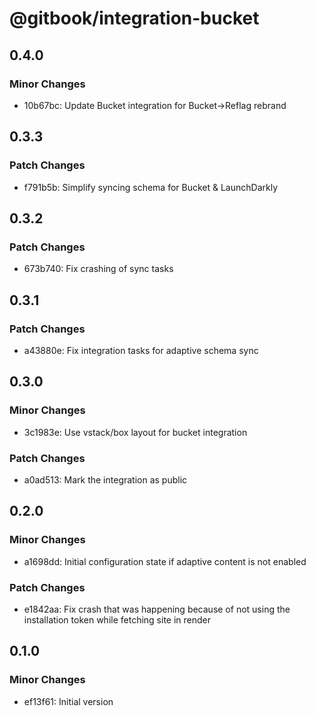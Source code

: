 # @gitbook/integration-bucket

## 0.4.0

### Minor Changes

- 10b67bc: Update Bucket integration for Bucket->Reflag rebrand

## 0.3.3

### Patch Changes

- f791b5b: Simplify syncing schema for Bucket & LaunchDarkly

## 0.3.2

### Patch Changes

- 673b740: Fix crashing of sync tasks

## 0.3.1

### Patch Changes

- a43880e: Fix integration tasks for adaptive schema sync

## 0.3.0

### Minor Changes

- 3c1983e: Use vstack/box layout for bucket integration

### Patch Changes

- a0ad513: Mark the integration as public

## 0.2.0

### Minor Changes

- a1698dd: Initial configuration state if adaptive content is not enabled

### Patch Changes

- e1842aa: Fix crash that was happening because of not using the installation token while fetching site in render

## 0.1.0

### Minor Changes

- ef13f61: Initial version
